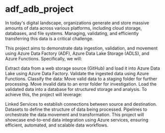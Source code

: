 # adf_adb_project


In today's digital landscape, organizations generate and store massive amounts of data across various platforms, including cloud storage, databases, and file systems. Managing, validating, and efficiently transferring this data is a critical challenge.

This project aims to demonstrate data ingestion, validation, and movement using Azure Data Factory (ADF), Azure Data Lake Storage (ADLS), and Azure Functions. Specifically, we will:

Extract data from a web storage source (GitHub) and load it into Azure Data Lake using Azure Data Factory.
Validate the ingested data using Azure Functions.
Classify the data:
Move valid data to a staging folder for further processing.
Move invalid data to an error folder for investigation.
Load the validated data into a database for structured storage and analysis.
To achieve this, the project will leverage:

Linked Services to establish connections between source and destination.
Datasets to define the structure of data being processed.
Pipelines to orchestrate the data movement and transformation.
This project will showcase end-to-end data integration using Azure services, ensuring efficient, automated, and scalable data workflows.
